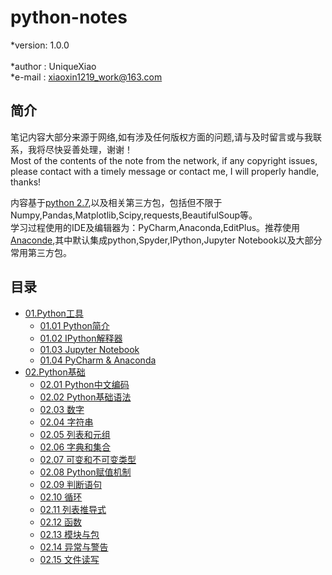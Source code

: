 # python-notes

*version: 1.0.0 <br/>	
*author : UniqueXiao <br/>
*e-mail : xiaoxin1219_work@163.com <br/>

## 简介 <br/>
笔记内容大部分来源于网络,如有涉及任何版权方面的问题,请与及时留言或与我联系，我将尽快妥善处理，谢谢！ <br/>
Most of the contents of the note from the network, if any copyright issues, please contact with a timely message or contact me, I will properly handle, thanks! <br/>

内容基于[python 2.7](https://www.python.org/),以及相关第三方包，包括但不限于Numpy,Pandas,Matplotlib,Scipy,requests,BeautifulSoup等。<br/>
学习过程使用的IDE及编辑器为：PyCharm,Anaconda,EditPlus。推荐使用[Anaconde](https://www.continuum.io/downloads),其中默认集成python,Spyder,IPython,Jupyter Notebook以及大部分常用第三方包。<br/>

## 目录
* [01.Python工具](https://github.com/UniqueXiao/python-notes/tree/master/01-python-tools) <br/>
	* [01.01 Python简介](https://github.com/UniqueXiao/python-notes/blob/master/01-python-tools/01.01-python-overview.md) <br/>
	* [01.02 IPython解释器](https://github.com/UniqueXiao/python-notes/blob/master/01-python-tools/01.02-ipython-interpreter.md) <br/>
	* [01.03 Jupyter Notebook](https://github.com/UniqueXiao/python-notes/blob/master/01-python-tools/01.03-jupyter-notebook.md) <br/>
	* [01.04 PyCharm & Anaconda](https://github.com/UniqueXiao/python-notes/blob/master/01-python-tools/01.04-pycharm%20%26%20annaconda.md) <br/>
* [02.Python基础](https://github.com/UniqueXiao/python-notes/tree/master/02-python-basis) <br/>
	* [02.01 Python中文编码](https://github.com/UniqueXiao/python-notes/blob/master/02-python-basis/02.01-python-encoding.md) <br/>
	* [02.02 Python基础语法](https://github.com/UniqueXiao/python-notes/blob/master/02-python-basis/02.02-python-garmmar.md) <br/>
	* [02.03 数字](https://github.com/UniqueXiao/python-notes/blob/master/02-python-basis/02.03-numbers.py) <br/>
	* [02.04 字符串](https://github.com/UniqueXiao/python-notes/blob/master/02-python-basis/02.04-strings.py) <br/>
	* [02.05 列表和元组](https://github.com/UniqueXiao/python-notes/blob/master/02-python-basis/02.05-list-and-tuple.py) <br/>
	* [02.06 字典和集合](https://github.com/UniqueXiao/python-notes/blob/master/02-python-basis/02.06-dict-and-set.py) <br/>
	* [02.07 可变和不可变类型](https://github.com/UniqueXiao/python-notes/blob/master/02-python-basis/02.07-mutable-and-immutable.md) <br/>
	* [02.08 Python赋值机制](https://github.com/UniqueXiao/python-notes/blob/master/02-python-basis/02.08-python-assignment.md) <br/>
  * [02.09 判断语句](https://github.com/UniqueXiao/python-notes/blob/master/02-python-basis/02.09-if-statement.py) <br/>
  * [02.10 循环](https://github.com/UniqueXiao/python-notes/blob/master/02-python-basis/02.10-loops.py) <br/>
  * [02.11 列表推导式](https://github.com/UniqueXiao/python-notes/blob/master/02-python-basis/02.11-list-comprehension.py) <br/>
  * [02.12 函数](https://github.com/UniqueXiao/python-notes/blob/master/02-python-basis/02.12-functions.py) <br/>
  * [02.13 模块与包](https://github.com/UniqueXiao/python-notes/blob/master/02-python-basis/02.13-modules-and-packages.py) <br/>
  * [02.14 异常与警告](https://github.com/UniqueXiao/python-notes/blob/master/02-python-basis/02.14-exceptions-and-warnings.py) <br/>
  * [02.15 文件读写](https://github.com/UniqueXiao/python-notes/blob/master/02-python-basis/02.15-file-IO.py) <br/>
